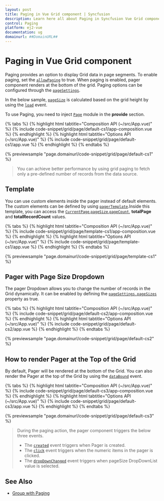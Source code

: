 ```yaml
---
layout: post
title: Paging in Vue Grid component | Syncfusion
description: Learn here all about Paging in Syncfusion Vue Grid component of Syncfusion Essential JS 2 and more.
control: Paging 
platform: ej2-vue
documentation: ug
domainurl: ##DomainURL##
---
```


# Paging in Vue Grid component

Paging provides an option to display Grid data in page segments. To enable paging, set the [`allowPaging`](https://ej2.syncfusion.com/vue/documentation/api/grid/#allowpaging) to true. When paging is enabled, pager component renders at the bottom of the grid. Paging options can be configured through the [`pageSettings`](https://ej2.syncfusion.com/vue/documentation/api/grid/pageSettings/).

In the below sample, [`pageSize`](https://ej2.syncfusion.com/vue/documentation/api/grid/pageSettings/#pagesize) is calculated based on the grid height by using the [`load`](https://ej2.syncfusion.com/vue/documentation/api/grid/#load) event.

To use Paging, you need to inject [`Page`](https://ej2.syncfusion.com/vue/documentation/api/grid/page/) module in the **provide** section.

{% tabs %}
{% highlight html tabtitle="Composition API (~/src/App.vue)" %}
{% include code-snippet/grid/page/default-cs1/app-composition.vue %}
{% endhighlight %}
{% highlight html tabtitle="Options API (~/src/App.vue)" %}
{% include code-snippet/grid/page/default-cs1/app.vue %}
{% endhighlight %}
{% endtabs %}
        
{% previewsample "page.domainurl/code-snippet/grid/page/default-cs1" %}

> You can achieve better performance by using grid paging to fetch only a pre-defined number of records from the data source.

## Template

You can use custom elements inside the pager instead of default elements. The custom elements can be defined by using [`pagerTemplate`](https://ej2.syncfusion.com/vue/documentation/api/grid/pageSettings/#template).Inside this template, you can access the [`CurrentPage`](https://ej2.syncfusion.com/vue/documentation/api/grid/pageSettings/#currentpage),[`pageSize`](https://ej2.syncfusion.com/vue/documentation/api/grid/pageSettings/#pagesize),[`pageCount`](https://ej2.syncfusion.com/vue/documentation/api/grid/pageSettings/#pagecount), **totalPage** and **totalRecordCount** values.

{% tabs %}
{% highlight html tabtitle="Composition API (~/src/App.vue)" %}
{% include code-snippet/grid/page/template-cs1/app-composition.vue %}
{% endhighlight %}
{% highlight html tabtitle="Options API (~/src/App.vue)" %}
{% include code-snippet/grid/page/template-cs1/app.vue %}
{% endhighlight %}
{% endtabs %}
        
{% previewsample "page.domainurl/code-snippet/grid/page/template-cs1" %}

## Pager with Page Size Dropdown

The pager Dropdown allows you to change the number of records in the Grid dynamically. It can be enabled by defining the [`pageSettings.pageSizes`](https://ej2.syncfusion.com/vue/documentation/api/grid/pageSettings/#pagesizes) property as true.

{% tabs %}
{% highlight html tabtitle="Composition API (~/src/App.vue)" %}
{% include code-snippet/grid/page/default-cs2/app-composition.vue %}
{% endhighlight %}
{% highlight html tabtitle="Options API (~/src/App.vue)" %}
{% include code-snippet/grid/page/default-cs2/app.vue %}
{% endhighlight %}
{% endtabs %}
        
{% previewsample "page.domainurl/code-snippet/grid/page/default-cs2" %}

## How to render Pager at the Top of the Grid

By default, Pager will be rendered at the bottom of the Grid. You can also render the Pager at the top of the Grid by using the [`dataBound`](https://ej2.syncfusion.com/vue/documentation/api/grid/#databound) event.

{% tabs %}
{% highlight html tabtitle="Composition API (~/src/App.vue)" %}
{% include code-snippet/grid/page/default-cs3/app-composition.vue %}
{% endhighlight %}
{% highlight html tabtitle="Options API (~/src/App.vue)" %}
{% include code-snippet/grid/page/default-cs3/app.vue %}
{% endhighlight %}
{% endtabs %}
        
{% previewsample "page.domainurl/code-snippet/grid/page/default-cs3" %}

> During the paging action, the pager component triggers the below three events.
> * The [`created`](../api/pager/pagerModel/#created) event triggers when Pager is created.
> * The [`click`](https://ej2.syncfusion.com/vue/documentation/api/pager/pagerModel/#click) event triggers when the numeric items in the pager is clicked.
> * The [`dropDownChanged`](https://ej2.syncfusion.com/vue/documentation/api/pager/pagerModel/#dropdownchanged) event triggers when pageSize DropDownList value is selected.

## See Also

* [Group with Paging](./grouping/grouping/#group-with-paging)